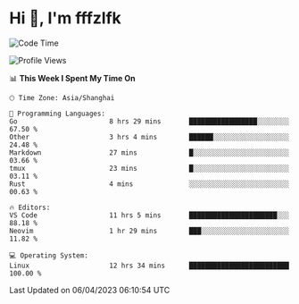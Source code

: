 # Hi 👋, I'm fffzlfk

<!--START_SECTION:waka-->
![Code Time](http://img.shields.io/badge/Code%20Time-143%20hrs%203%20mins-blue)

![Profile Views](http://img.shields.io/badge/Profile%20Views-0-blue)

📊 **This Week I Spent My Time On** 

```text
🕑︎ Time Zone: Asia/Shanghai

💬 Programming Languages: 
Go                       8 hrs 29 mins       █████████████████░░░░░░░░   67.50 % 
Other                    3 hrs 4 mins        ██████░░░░░░░░░░░░░░░░░░░   24.48 % 
Markdown                 27 mins             █░░░░░░░░░░░░░░░░░░░░░░░░   03.66 % 
tmux                     23 mins             █░░░░░░░░░░░░░░░░░░░░░░░░   03.11 % 
Rust                     4 mins              ░░░░░░░░░░░░░░░░░░░░░░░░░   00.63 % 

🔥 Editors: 
VS Code                  11 hrs 5 mins       ██████████████████████░░░   88.18 % 
Neovim                   1 hr 29 mins        ███░░░░░░░░░░░░░░░░░░░░░░   11.82 % 

💻 Operating System: 
Linux                    12 hrs 34 mins      █████████████████████████   100.00 % 
```


 Last Updated on 06/04/2023 06:10:54 UTC
<!--END_SECTION:waka-->
